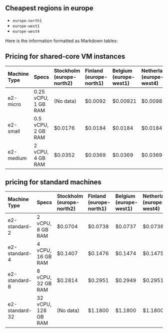 
## Cheapest regions in europe
* `europe-north1`
* `europe-west1`
* `europe-west4`

Here is the information formatted as Markdown tables:

## Pricing for shared-core VM instances

| Machine Type | Specs | Stockholm (europe-north2) | Finland (europe-north1) | Belgium (europe-west1) | Netherlands (europe-west4) |
| :--- | :--- | :--- | :--- | :--- | :--- |
| e2-micro | 0.25 vCPU, 1 GB RAM | (No data) | $0.0092 | $0.00921 | $0.00982 |
| e2-small | 0.5 vCPU, 2 GB RAM | $0.0176 | $0.0184 | $0.0184 | $0.0184 |
| e2-medium | 2 vCPU, 4 GB RAM | $0.0352 | $0.0369 | $0.0369 | $0.0369 |

## pricing for standard machines

| Machine Type | Specs | Stockholm (europe-north2) | Finland (europe-north1) | Belgium (europe-west1) | Netherlands (europe-west4) |
| :--- | :--- | :--- | :--- | :--- | :--- |
| e2-standard-2 | 2 vCPU, 8 GB RAM | $0.0704 | $0.0738 | $0.0737 | $0.0738 |
| e2-standard-4 | 4 vCPU, 16 GB RAM | $0.1407 | $0.1476 | $0.1474 | $0.1475 |
| e2-standard-8 | 8 vCPU, 32 GB RAM | $0.2814 | $0.2951 | $0.2949 | $0.2951 |
| e2-standard-32 | 32 vCPU, 128 GB RAM | (No data) | $1.1800 | $1.1800 | $1.1800 |


